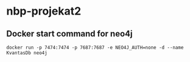 # nbp-projekat2

## Docker start command for neo4j

	docker run -p 7474:7474 -p 7687:7687 -e NEO4J_AUTH=none -d --name KvantasDb neo4j
